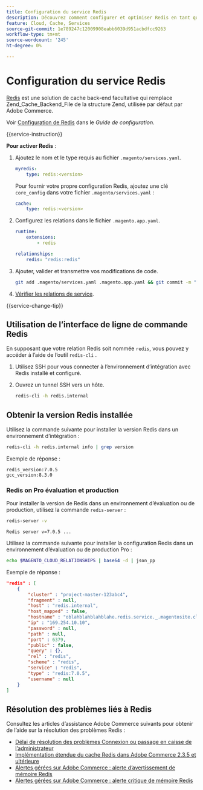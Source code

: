 ```yaml
---
title: Configuration du service Redis
description: Découvrez comment configurer et optimiser Redis en tant que solution de cache principale pour Adobe Commerce sur les infrastructures cloud.
feature: Cloud, Cache, Services
source-git-commit: 1e789247c12009908eabb6039d951acbdfcc9263
workflow-type: tm+mt
source-wordcount: '245'
ht-degree: 0%

---
```


# Configuration du service Redis

[Redis](https://redis.io) est une solution de cache back-end facultative qui remplace Zend_Cache_Backend_File de la structure Zend, utilisée par défaut par Adobe Commerce.

Voir [Configuration de Redis](https://experienceleague.adobe.com/docs/commerce-operations/configuration-guide/cache/redis/config-redis.html?lang=fr) dans le _Guide de configuration_.

{{service-instruction}}

**Pour activer Redis** :

1. Ajoutez le nom et le type requis au fichier `.magento/services.yaml`.

   ```yaml
   myredis:
       type: redis:<version>
   ```

   Pour fournir votre propre configuration Redis, ajoutez une clé `core_config` dans votre fichier `.magento/services.yaml` :

   ```yaml
   cache:
       type: redis:<version>
   ```

1. Configurez les relations dans le fichier `.magento.app.yaml`.

   ```yaml
   runtime:
       extensions:
           - redis
   
   relationships:
       redis: "redis:redis"
   ```

1. Ajouter, valider et transmettre vos modifications de code.

   ```bash
   git add .magento/services.yaml .magento.app.yaml && git commit -m "Enable redis service" && git push origin <branch-name>
   ```

1. [Vérifier les relations de service](services-yaml.md#service-relationships).

{{service-change-tip}}

## Utilisation de l’interface de ligne de commande Redis

En supposant que votre relation Redis soit nommée `redis`, vous pouvez y accéder à l’aide de l’outil `redis-cli` .

1. Utilisez SSH pour vous connecter à l’environnement d’intégration avec Redis installé et configuré.

1. Ouvrez un tunnel SSH vers un hôte.

   ```bash
   redis-cli -h redis.internal
   ```

## Obtenir la version Redis installée

Utilisez la commande suivante pour installer la version Redis dans un environnement d’intégration :

```bash
redis-cli -h redis.internal info | grep version
```

Exemple de réponse :

```
redis_version:7.0.5
gcc_version:8.3.0
```

### Redis on Pro évaluation et production

Pour installer la version de Redis dans un environnement d’évaluation ou de production, utilisez la commande `redis-server` :

```bash
redis-server -v
```

```
Redis server v=7.0.5 ...
```

Utilisez la commande suivante pour installer la configuration Redis dans un environnement d’évaluation ou de production Pro :

```bash
echo $MAGENTO_CLOUD_RELATIONSHIPS | base64 -d | json_pp
```

Exemple de réponse :

```json
"redis" : [
    {
        "cluster" : "project-master-123abc4",
        "fragment" : null,
        "host" : "redis.internal",
        "host_mapped" : false,
        "hostname" : "oblahblahblahblahe.redis.service._.magentosite.cloud",
        "ip" : "169.254.10.10",
        "password" : null,
        "path" : null,
        "port" : 6379,
        "public" : false,
        "query" : {},
        "rel" : "redis",
        "scheme" : "redis",
        "service" : "redis",
        "type" : "redis:7.0.5",
        "username" : null
    }
]
```

## Résolution des problèmes liés à Redis

Consultez les articles d’assistance Adobe Commerce suivants pour obtenir de l’aide sur la résolution des problèmes Redis :

- [Délai de résolution des problèmes Connexion ou passage en caisse de l’administrateur](https://experienceleague.adobe.com/docs/commerce-knowledge-base/kb/troubleshooting/miscellaneous/redis-issue-delay-magento-admin-login-or-checkout.html?lang=fr)
- [Implémentation étendue du cache Redis dans Adobe Commerce 2.3.5 et ultérieure](https://experienceleague.adobe.com/docs/commerce-operations/implementation-playbook/best-practices/planning/redis-service-configuration.html?lang=fr)
- [Alertes gérées sur Adobe Commerce : alerte d’avertissement de mémoire Redis](https://experienceleague.adobe.com/docs/commerce-knowledge-base/kb/support-tools/managed-alerts/managed-alerts-on-magento-commerce-redis-memory-warning-alert.html?lang=fr)
- [Alertes gérées sur Adobe Commerce : alerte critique de mémoire Redis](https://experienceleague.adobe.com/docs/commerce-knowledge-base/kb/support-tools/managed-alerts/managed-alerts-on-magento-commerce-redis-memory-critical-alert.html?lang=fr)

